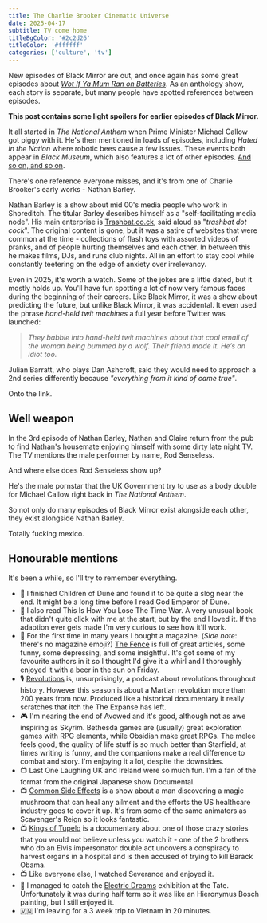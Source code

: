 ```yaml
---
title: The Charlie Brooker Cinematic Universe
date: 2025-04-17
subtitle: TV come home
titleBgColor: '#2c2d26'
titleColor: '#ffffff'
categories: ['culture', 'tv']
---
```


New episodes of Black Mirror are out, and once again has some great episodes about _[Wot If Ya Mum Ran on Batteries](https://knowyourmeme.com/memes/wot-if-ya-mum-ran-on-batteries)_. As an anthology show, each story is separate, but many people have spotted references between episodes.

**This post contains some light spoilers for earlier episodes of Black Mirror.**

It all started in _The National Anthem_ when Prime Minister Michael Callow got piggy with it. He's then mentioned in loads of episodes, including _Hated in the Nation_ where robotic bees cause a few issues. These events both appear in _Black Museum_, which also features a lot of other episodes. [And so on, and so on](https://screenrant.com/black-mirror-shared-universe-connections-references-easter-eggs/).

There's one reference everyone misses, and it's from one of Charlie Brooker's early works - Nathan Barley.

Nathan Barley is a show about mid 00's media people who work in Shoreditch. The titular Barley describes himself as a "self-facilitating media node". His main enterprise is [Trashbat.co.ck](https://trashbat.co.ck/), said aloud as "_trashbat dot cock_". The original content is gone, but it was a satire of websites that were common at the time - collections of flash toys with assorted videos of pranks, and of people hurting themselves and each other. In between this he makes films, DJs, and runs club nights. All in an effort to stay cool while constantly teetering on the edge of anxiety over irrelevancy.

Even in 2025, it's worth a watch. Some of the jokes are a little dated, but it mostly holds up. You'll have fun spotting a lot of now very famous faces during the beginning of their careers. Like Black Mirror, it was a show about predicting the future, but unlike Black Mirror, it was accidental. It even used the phrase _hand-held twit machines_ a full year before Twitter was launched:

> _They babble into hand-held twit machines about that cool email of the woman being bummed by a wolf. Their friend made it. He’s an idiot too._

Julian Barratt, who plays Dan Ashcroft, said they would need to approach a 2nd series differently because _"everything from it kind of came true"_.

Onto the link.

## Well weapon

In the 3rd episode of Nathan Barley, Nathan and Claire return from the pub to find Nathan's housemate enjoying himself with some dirty late night TV. The TV mentions the male performer by name, Rod Senseless.

And where else does Rod Senseless show up?

He's the male pornstar that the UK Government try to use as a body double for Michael Callow right back in _The National Anthem_.

So not only do many episodes of Black Mirror exist alongside each other, they exist alongside Nathan Barley.

Totally fucking mexico.

## Honourable mentions

It's been a while, so I'll try to remember everything.

- 📖 I finished Children of Dune and found it to be quite a slog near the end. It might be a long time before I read God Emperor of Dune.
- 📖 I also read This Is How You Lose The Time War. A very unusual book that didn't quite click with me at the start, but by the end I loved it. If the adaption ever gets made I'm very curious to see how it'll work.
- 📖 For the first time in many years I bought a magazine. (_Side note_: there's no magazine emoji?) [The Fence](https://www.the-fence.com/) is full of great articles, some funny, some depressing, and some insightful. It's got some of my favourite authors in it so I thought I'd give it a whirl and I thoroughly enjoyed it with a beer in the sun on Friday.
- 🎙️ [Revolutions](https://open.spotify.com/episode/0bK9PbNATcbBaPG7Olah5A) is, unsurprisingly, a podcast about revolutions throughout history. However this season is about a Martian revolution more than 200 years from now. Produced like a historical documentary it really scratches that itch the The Expanse has left.
- 🎮 I'm nearing the end of Avowed and it's good, although not as awe inspiring as Skyrim. Bethesda games are (usually) great exploration games with RPG elements, while Obsidian make great RPGs. The melee feels good, the quality of life stuff is so much better than Starfield, at times writing is funny, and the companions make a real difference to combat and story. I'm enjoying it a lot, despite the downsides.
- 📺 Last One Laughing UK and Ireland were so much fun. I'm a fan of the format from the original Japanese show Documental.
- 📺 [Common Side Effects](https://youtu.be/AVL918qZg2k?si=lRoGCFDZgzyLA08C) is a show about a man discovering a magic mushroom that can heal any ailment and the efforts the US healthcare industry goes to cover it up. It's from some of the same animators as Scavenger's Reign so it looks fantastic.
- 📺 [Kings of Tupelo](https://youtu.be/nvdt0m5XKyQ?si=bbfidvz3ZOyF5s-n) is a documentary about one of those crazy stories that you would not believe unless you watch it - one of the 2 brothers who do an Elvis impersonator double act uncovers a conspiracy to harvest organs in a hospital and is then accused of trying to kill Barack Obama.
- 📺 Like everyone else, I watched Severance and enjoyed it.
- 🎨 I managed to catch the [Electric Dreams](https://www.tate.org.uk/whats-on/tate-modern/electric-dreams) exhibition at the Tate. Unfortunately it was during half term so it was like an Hieronymus Bosch painting, but I still enjoyed it.
- 🇻🇳 I'm leaving for a 3 week trip to Vietnam in 20 minutes.
